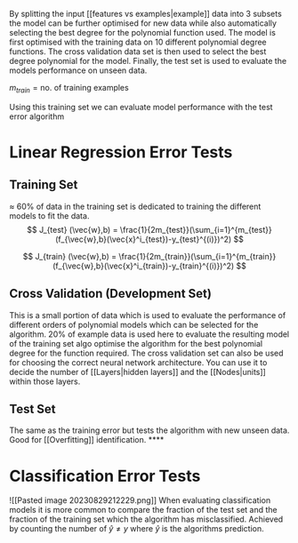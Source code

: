 By splitting the input [[features vs examples|example]] data into 3 subsets the model can be further optimised for new data while also automatically selecting the best degree for the polynomial function used. The model is first optimised with the training data on 10 different polynomial degree functions. The cross validation data set is then used to select the best degree polynomial for the model. Finally, the test set is used to evaluate the models performance on unseen data. 

$m_{train} = \text{no. of training examples}$  

Using this training set we can evaluate model performance with the test error algorithm


# Linear Regression Error Tests
## Training Set
$\approx$ 60% of data in the training set is dedicated to training the different models to fit the data. 
$$
J_{test} (\vec{w},b) = \frac{1}{2m_{test}}(\sum_{i=1}^{m_{test}}(f_{\vec{w},b}(\vec{x}^i_{test})-y_{test}^{(i)})^2)
$$

$$
J_{train} (\vec{w},b) = \frac{1}{2m_{train}}(\sum_{i=1}^{m_{train}}(f_{\vec{w},b}(\vec{x}^i_{train})-y_{train}^{(i)})^2)
$$

## Cross Validation (Development Set)
This is a small portion of data which is used to evaluate the performance of different orders of polynomial models which can be selected for the algorithm. 20% of example data is used here to evaluate the resulting model of the training set algo optimise the algorithm for the best polynomial degree for the function required. The cross validation set can also be used for choosing the correct neural network architecture. You can use it to decide the number of [[Layers|hidden layers]] and the [[Nodes|units]] within those layers.

## Test Set
The same as the training error but tests the algorithm with new unseen data. Good for [[Overfitting]] identification. ****

# Classification Error Tests
![[Pasted image 20230829212229.png]]
When evaluating classification models it is more common to compare the fraction of the test set and the fraction of the training set which the algorithm has misclassified. Achieved by counting the number of $\hat{y} \neq y$ where $\hat{y}$ is the algorithms prediction.
